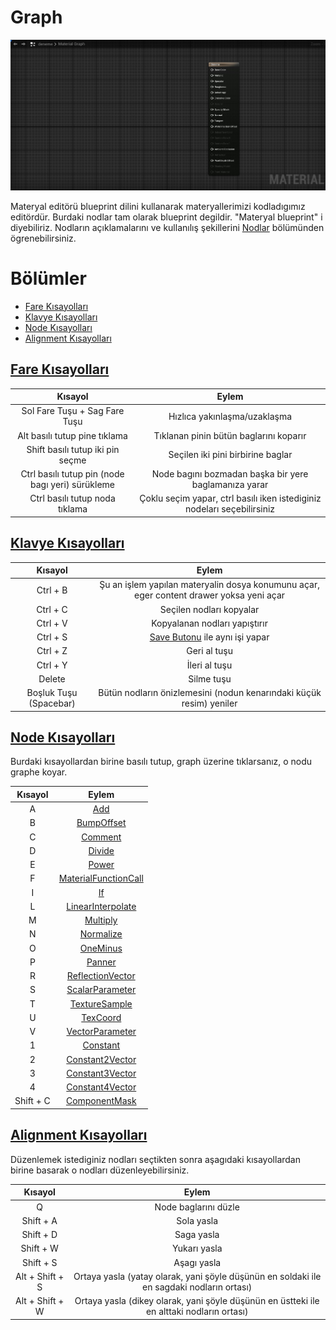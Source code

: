 # Graph
<img src="../../../Dosyalar/Materyal_Editor_Graph.jpg">

Materyal editörü blueprint dilini kullanarak materyallerimizi kodladıgımız editördür. Burdaki nodlar tam olarak blueprint degildir. "Materyal blueprint" i diyebiliriz. Nodların açıklamalarını ve kullanılış şekillerini [Nodlar](../Nodlar) bölümünden ögrenebilirsiniz.


# Bölümler

* [Fare Kısayolları](#fare-kısayolları)
* [Klavye Kısayolları](#klavye-kısayolları)
* [Node Kısayolları](#node-kısayolları)
* [Alignment Kısayolları](#alignment-kısayolları)



## [Fare Kısayolları]()
Kısayol | Eylem
:---: | :---:
Sol Fare Tuşu + Sag Fare Tuşu | Hızlıca yakınlaşma/uzaklaşma
Alt basılı tutup pine tıklama | Tıklanan pinin bütün baglarını koparır
Shift basılı tutup iki pin seçme | Seçilen iki pini birbirine baglar
Ctrl basılı tutup pin (node bagı yeri) sürükleme | Node bagını bozmadan başka bir yere baglamanıza yarar
Ctrl basılı tutup noda tıklama | Çoklu seçim yapar, ctrl basılı iken istediginiz nodeları seçebilirsiniz


## [Klavye Kısayolları]()
Kısayol | Eylem
:---: | :---:
Ctrl + B | Şu an işlem yapılan materyalin dosya konumunu açar, eger content drawer yoksa yeni açar
Ctrl + C | Seçilen nodları kopyalar
Ctrl + V | Kopyalanan nodları yapıştırır
Ctrl + S | [Save Butonu](../Toolbar#save-butonu) ile aynı işi yapar
Ctrl + Z | Geri al tuşu
Ctrl + Y | İleri al tuşu
Delete | Silme tuşu
Boşluk Tuşu (Spacebar) | Bütün nodların önizlemesini (nodun kenarındaki küçük resim) yeniler


## [Node Kısayolları]()
Burdaki kısayollardan birine basılı tutup, graph üzerine tıklarsanız, o nodu graphe koyar.

Kısayol | Eylem
:---: | :---:
A | [Add](../Nodlar#add-%EF%B8%8F%EF%B8%8F%EF%B8%8F%EF%B8%8F%EF%B8%8F%EF%B8%8F)
B | [BumpOffset](../Nodlar#bumpoffset-)
C | [Comment](../Nodlar#newcomment-%EF%B8%8F%EF%B8%8F%EF%B8%8F%EF%B8%8F%EF%B8%8F%EF%B8%8F)
D | [Divide](../Nodlar#divide-%EF%B8%8F%EF%B8%8F%EF%B8%8F%EF%B8%8F%EF%B8%8F%EF%B8%8F)
E | [Power](../Nodlar#power-%EF%B8%8F%EF%B8%8F%EF%B8%8F%EF%B8%8F%EF%B8%8F%EF%B8%8F)
F | [MaterialFunctionCall](../Nodlar#materialfunctioncall-%EF%B8%8F%EF%B8%8F%EF%B8%8F%EF%B8%8F%EF%B8%8F%EF%B8%8F)
I | [If](../Nodlar#if-%EF%B8%8F%EF%B8%8F%EF%B8%8F%EF%B8%8F%EF%B8%8F%EF%B8%8F)
L | [LinearInterpolate](../Nodlar#linearinterpolatelerp-%EF%B8%8F%EF%B8%8F%EF%B8%8F%EF%B8%8F%EF%B8%8F%EF%B8%8F)
M | [Multiply](../Nodlar#multiply-%EF%B8%8F%EF%B8%8F%EF%B8%8F%EF%B8%8F%EF%B8%8F%EF%B8%8F)
N | [Normalize](../Nodlar#normalize)
O | [OneMinus](../Nodlar#oneminus1-x-%EF%B8%8F%EF%B8%8F%EF%B8%8F%EF%B8%8F%EF%B8%8F%EF%B8%8F)
P | [Panner](../Nodlar#panner-%EF%B8%8F)
R | [ReflectionVector](../Nodlar#reflectionvectorws)
S | [ScalarParameter](../Nodlar#scalarparameterparam)
T | [TextureSample](../Nodlar#texturesample)
U | [TexCoord](../Nodlar#texturecoordinatetexcoord-%EF%B8%8F%EF%B8%8F%EF%B8%8F%EF%B8%8F%EF%B8%8F%EF%B8%8F)
V | [VectorParameter](../Nodlar#vectorparameterparam)
1 | [Constant](../Nodlar#constant-%EF%B8%8F%EF%B8%8F%EF%B8%8F%EF%B8%8F%EF%B8%8F%EF%B8%8F)
2 | [Constant2Vector](../Nodlar#constant2vector-%EF%B8%8F%EF%B8%8F%EF%B8%8F%EF%B8%8F%EF%B8%8F%EF%B8%8F)
3 | [Constant3Vector](../Nodlar#constant3vector-%EF%B8%8F%EF%B8%8F%EF%B8%8F%EF%B8%8F%EF%B8%8F%EF%B8%8F)
4 | [Constant4Vector](../Nodlar#constant4vector-%EF%B8%8F%EF%B8%8F%EF%B8%8F%EF%B8%8F%EF%B8%8F%EF%B8%8F)
Shift + C | [ComponentMask](../Nodlar#componentmaskmask-%EF%B8%8F%EF%B8%8F%EF%B8%8F%EF%B8%8F%EF%B8%8F%EF%B8%8F)


## [Alignment Kısayolları]()
Düzenlemek istediginiz nodları seçtikten sonra aşagıdaki kısayollardan birine basarak o nodları düzenleyebilirsiniz.

Kısayol | Eylem
:---: | :---:
Q | Node baglarını düzle
Shift + A | Sola yasla
Shift + D | Saga yasla
Shift + W | Yukarı yasla
Shift + S | Aşagı yasla
Alt + Shift + S | Ortaya yasla (yatay olarak, yani şöyle düşünün en soldaki ile en sagdaki nodların ortası)
Alt + Shift + W | Ortaya yasla (dikey olarak, yani şöyle düşünün en üstteki ile en alttaki nodların ortası)
